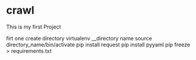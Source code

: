 # crawl

This is my first Project


firt one create directory 
virtualenv __directory name
source directory_name/bin/activate
pip install request
pip install pyyaml
pip freeze > requirements.txt


